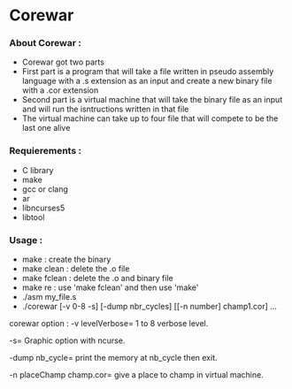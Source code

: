 # Corewar

### About Corewar :

* Corewar got two parts
* First part is a program that will take a file written in pseudo assembly language with a .s extension as an input and create a new binary file with a .cor extension
* Second part is a virtual machine that will take the binary file as an input and will run the isntructions written in that file
* The virtual machine can take up to four file that will compete to be the last one alive

### Requierements :

* C library
* make
* gcc or clang
* ar
* libncurses5
* libtool

### Usage :

* make : create the binary
* make clean : delete the .o file
* make fclean : delete the .o and binary file
* make re : use 'make fclean' and then use 'make'
* ./asm my_file.s
* ./corewar [-v 0-8 -s] [-dump nbr_cycles] [[-n number] champ1.cor] ...

corewar option :
  -v levelVerbose= 1 to 8 verbose level.

  -s= Graphic option with ncurse.

  -dump nb_cycle= print the memory at nb_cycle then exit.

  -n placeChamp champ.cor= give a place to champ in virtual machine.
